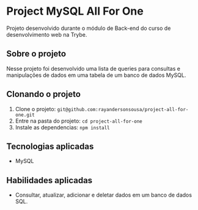 # Project MySQL All For One
Projeto desenvolvido durante o módulo de Back-end do curso de desenvolvimento web na Trybe.


## Sobre o projeto

Nesse projeto foi desenvolvido uma lista de queries para consultas e manipulações de dados em uma tabela de um banco de dados MySQL.


## Clonando o projeto

1. Clone o projeto: `git@github.com:rayandersonsousa/project-all-for-one.git`
2. Entre na pasta do projeto: `cd project-all-for-one`
3. Instale as dependencias: `npm install`


## Tecnologias aplicadas

  - MySQL


## Habilidades aplicadas

  - Consultar, atualizar, adicionar e deletar dados em um banco de dados SQL.
